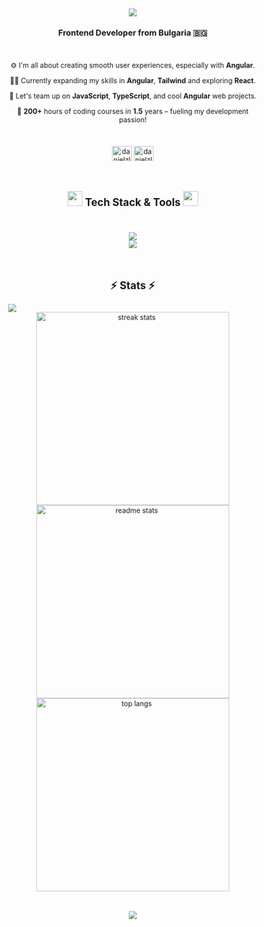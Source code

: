 <h1 align="center">
    <img src="https://readme-typing-svg.herokuapp.com/?font=Righteous&size=35&center=true&vCenter=true&width=500&height=70&duration=4000&lines=Hi+There!+👋;+I'm+Daniel+Zlatanov!;" />
</h1>
<h3 align="center">Frontend Developer from Bulgaria 🇧🇬</h3>

<br/>

<div align="center">

⚙️ I'm all about creating smooth user experiences, especially with **Angular**.
 
👨‍💻 Currently expanding my skills in **Angular**, **Tailwind** and exploring **React**.

🤝 Let's team up on **JavaScript**, **TypeScript**, and cool **Angular** web projects.

🗿 **200+** hours of coding courses in **1.5** years – fueling my development passion!

</div>

<br/>

<p align="center">
<a href="mailto:danielzlatanov1@gmail.com"><img align="center" src="https://upload.wikimedia.org/wikipedia/commons/7/7e/Gmail_icon_%282020%29.svg" alt="danielzlatanov" height="30" width="40" /></a>
<a href="https://linkedin.com/in/daniel-zlatanov-15a18b227" target="blank"><img align="center" src="https://raw.githubusercontent.com/rahuldkjain/github-profile-readme-generator/master/src/images/icons/Social/linked-in-alt.svg" alt="danielzlatanov" height="30" width="40" /></a>

</p>

<br/>

<h2 align="center"><img src="https://user-images.githubusercontent.com/74038190/216122041-518ac897-8d92-4c6b-9b3f-ca01dcaf38ee.png" height="30" width="30" /> Tech Stack & Tools <img src="https://user-images.githubusercontent.com/74038190/216122041-518ac897-8d92-4c6b-9b3f-ca01dcaf38ee.png" height="30" width="30" /></h2>
<br/>
<div align="center">
  
  <img src="https://skillicons.dev/icons?i=angular,javascript,typescript,nodejs,express,html,css,sass,tailwind,bootstrap" /><br>
  <img src="https://skillicons.dev/icons?i=git,github,mongodb,mysql,firebase,netlify,vercel,postman,vscode,replit" />
    
</div>

<br/>

<h2 align="center">⚡ Stats ⚡</h2>
<img src="https://user-images.githubusercontent.com/74038190/212284100-561aa473-3905-4a80-b561-0d28506553ee.gif">

<div align=center>
  <img width=390 src="https://streak-stats.demolab.com/?user=danielzlatanov&count_private=true&theme=react&border_radius=10" alt="streak stats"/>

  <br>
  
  <img width=390 src="https://github-readme-stats-salesp07.vercel.app/api?username=danielzlatanov&count_private=true&show_icons=true&theme=react&rank_icon=github&border_radius=10" alt="readme stats" />

<br>
 <img width=390 align="center" src="https://github-readme-stats-salesp07.vercel.app/api/top-langs/?username=danielzlatanov&hide=HTML&langs_count=8&layout=compact&theme=react&border_radius=10&size_weight=0.5&count_weight=0.5&exclude_repo=github-readme-stats" alt="top langs" />
</div>

<br/>

<h3 align="center">
  <img src="https://readme-typing-svg.herokuapp.com/?font=Righteous&size=25&center=true&vCenter=true&width=500&height=70&duration=4000&lines=Appreciate+your+time+and+interest!+✌️;+Drop+me+a+message+on+LinkedIn!+📬;" />
</h3>
